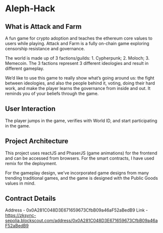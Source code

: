 # Aleph-Hack

## What is Attack and Farm
A fun game for crypto adoption and teaches the ethereum core values to users while playing.
Attack and Farm is a fully on-chain game exploring censorship resistance and governance.

The world is made up of 3 factions/guilds: 1. Cypherpunk; 2. Moloch; 3. Memecoin. The 3 factions represent 3 different ideologies and result in different gameplay.

We’d like to use this game to really show what’s going around us: the fight between ideologies, and also the people behind it, voting, doing their hard work, and make the player learns the governance from inside and out. It reminds you of your beliefs through the game.


## User Interaction
The player jumps in the game, verifies with World ID, and start participating in the game.

## Project Architecture
This project uses reactJS and PhaserJS (game animations) for the frontend and can be accessed from browsers. For the smart contracts, I have used remix for the deployment.

For the gameplay design, we’ve incorporated game designs from many trending traditional games, and the game is designed with the Public Goods values in mind.

## Contract Details
Address - 0x0A281C048D3E671659673CfbB09a46aF52aBedB9
Link - https://zksync-sepolia.blockscout.com/address/0x0A281C048D3E671659673CfbB09a46aF52aBedB9

